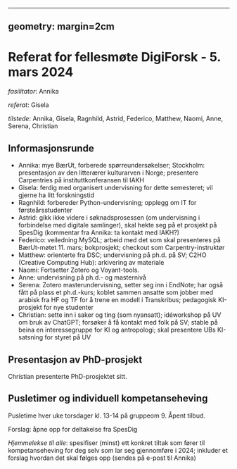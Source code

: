 
---
geometry: margin=2cm
---



# Referat for fellesmøte DigiForsk - 5. mars 2024

*fasilitator*: Annika

*referat*: Gisela

*tilstede*: Annika, Gisela, Ragnhild, Astrid, Federico, Matthew, Naomi, Anne, Serena, Christian

## Informasjonsrunde

- Annika: mye BærUt, forberede spørreundersøkelser; Stockholm: presentasjon av den litterærer kulturarven i Norge; presentere Carpentries på instituttkonferansen til IAKH
- Gisela: ferdig med organisert undervisning for dette semesteret; vil gjerne ha litt forskningstid
- Ragnhild: forbereder Python-undervisning; opplegg om IT for førsteårsstudenter
- Astrid: gikk ikke videre i søknadsprosessen (om undervisning i forbindelse med digitale samlinger), skal hekte seg på et prosjekt på SpesDig (kommentar fra Annika: ta kontakt med IAKH?)
- Federico: veiledning MySQL; arbeid med det som skal presenteres på BærUt-møtet 11. mars; bokprosjekt; checkout som Carpentry-instruktør
- Matthew: orienterte fra DSC; undervisning på ph.d. på SV; C2HO (Creative Computing Hub): arkivering av materiale
- Naomi: Fortsetter Zotero og Voyant-tools.
- Anne: undervisning på ph.d.- og masternivå
- Serena: Zotero masterundervisning, setter seg inn i EndNote; har også fått på plass et ph.d.-kurs; koblet sammen ansatte som jobber med arabisk fra HF og TF for å trene en modell i Transkribus; pedagogisk KI-prosjekt for nye studenter
- Christian: sette inn i saker og ting (som nyansatt); idéworkshop på UV om bruk av ChatGPT; forsøker å få kontakt med folk på SV; stable på beina en interessegruppe for KI og antropologi; skal presentere UBs KI-satsning for styret på UV

## Presentasjon av PhD-prosjekt

Christian presenterte PhD-prosjektet sitt.

## Pusletimer og individuell kompetanseheving

Pusletime hver uke torsdager kl. 13-14 på gruppeom 9.  Åpent tilbud.

Forslag: åpne opp for deltakelse fra SpesDig

*Hjemmelekse til alle*: spesifiser (minst) ett konkret tiltak som fører til kompetanseheving for deg selv som lar seg gjennomføre i 2024; inkluder et forslag hvordan det skal følges opp (sendes på e-post til Annika)
